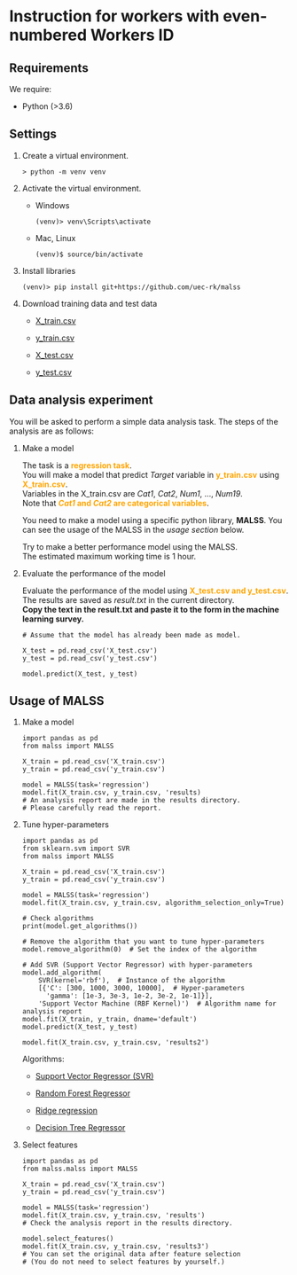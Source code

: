 # Instruction for workers with even-numbered Workers ID

## Requirements

We require:

+ Python (>3.6)

## Settings

1. Create a virtual environment.

    `> python -m venv venv`

1. Activate the virtual environment.

    + Windows

        `(venv)> venv\Scripts\activate`

    + Mac, Linux

        `(venv)$ source/bin/activate`

1. Install libraries

    `(venv)> pip install git+https://github.com/uec-rk/malss`

1. Download training data and test data

    + [X_train.csv](https://drive.google.com/file/d/14sr7seytrlncsxY0Jtqf0SbXGQ7KnELt/view?usp=sharing)

    + [y_train.csv](https://drive.google.com/file/d/1pWW-bAgyaIPkk8m_3NntnN8Z-T0UBY0g/view?usp=sharing)

    + [X_test.csv](https://drive.google.com/file/d/1kYqLo-ekUmS3V0ph3-eEJBztcm1LuL-f/view?usp=sharing)

    + [y_test.csv](https://drive.google.com/file/d/1GTJqUZcqXZvpdFe6F79olLfDHydLi-hP/view?usp=sharing)

## Data analysis experiment  

You will be asked to perform a simple data analysis task.
The steps of the analysis are as follows:

1. Make a model

    The task is a **<font color="orange">regression task</font>**.  
    You will make a model that predict _Target_ variable in **<font color="orange">y_train.csv</font>** using **<font color="orange">X_train.csv</font>**.  
    Variables in the X_train.csv are _Cat1_, _Cat2_, _Num1_, ..., _Num19_.  
    Note that **<font color="orange">_Cat1_ and _Cat2_ are categorical variables</font>**.

    You need to make a model using a specific python library, **MALSS**.
    You can see the usage of the MALSS in the _usage section_ below.

    Try to make a better performance model using the MALSS.  
    The estimated maximum working time is 1 hour.

1. Evaluate the performance of the model

    Evaluate the performance of the model using **<font color="orange">X_test.csv and y_test.csv</font>**.  
    The results are saved as _result.txt_ in the current directory.  
    **Copy the text in the result.txt and paste it to the form in the machine learning survey.**

    ```
    # Assume that the model has already been made as model.

    X_test = pd.read_csv('X_test.csv')
    y_test = pd.read_csv('y_test.csv')

    model.predict(X_test, y_test)
    ```

## Usage of MALSS

1. Make a model

    ```
    import pandas as pd
    from malss import MALSS

    X_train = pd.read_csv('X_train.csv')
    y_train = pd.read_csv('y_train.csv')

    model = MALSS(task='regression')
    model.fit(X_train.csv, y_train.csv, 'results)
    # An analysis report are made in the results directory.
    # Please carefully read the report.
    ```

1. Tune hyper-parameters

    ```
    import pandas as pd
    from sklearn.svm import SVR
    from malss import MALSS

    X_train = pd.read_csv('X_train.csv')
    y_train = pd.read_csv('y_train.csv')

    model = MALSS(task='regression')
    model.fit(X_train.csv, y_train.csv, algorithm_selection_only=True)

    # Check algorithms
    print(model.get_algorithms())

    # Remove the algorithm that you want to tune hyper-parameters
    model.remove_algorithm(0)  # Set the index of the algorithm

    # Add SVR (Support Vector Regressor) with hyper-parameters
    model.add_algorithm(
        SVR(kernel='rbf'),  # Instance of the algorithm
        [{'C': [300, 1000, 3000, 10000],  # Hyper-parameters
          'gamma': [1e-3, 3e-3, 1e-2, 3e-2, 1e-1]}],
        'Support Vector Machine (RBF Kernel)')  # Algorithm name for analysis report
    model.fit(X_train, y_train, dname='default')
    model.predict(X_test, y_test)

    model.fit(X_train.csv, y_train.csv, 'results2')
    ```

    Algorithms:

    + [Support Vector Regressor (SVR)](https://scikit-learn.org/stable/modules/generated/sklearn.svm.SVR.html)

    + [Random Forest Regressor](https://scikit-learn.org/stable/modules/generated/sklearn.ensemble.RandomForestRegressor.html?highlight=random%20forest%20regressor#sklearn.ensemble.RandomForestRegressor)

    + [Ridge regression](https://scikit-learn.org/stable/modules/generated/sklearn.linear_model.ridge_regression.html?highlight=ridge%20regression#sklearn.linear_model.ridge_regression)

    + [Decision Tree Regressor](https://scikit-learn.org/stable/modules/generated/sklearn.tree.DecisionTreeRegressor.html?highlight=decision%20tree#sklearn.tree.DecisionTreeRegressor)

1. Select features

    ```
    import pandas as pd
    from malss.malss import MALSS

    X_train = pd.read_csv('X_train.csv')
    y_train = pd.read_csv('y_train.csv')

    model = MALSS(task='regression')
    model.fit(X_train.csv, y_train.csv, 'results')
    # Check the analysis report in the results directory.

    model.select_features()
    model.fit(X_train.csv, y_train.csv, 'results3')
    # You can set the original data after feature selection
    # (You do not need to select features by yourself.)
    ```